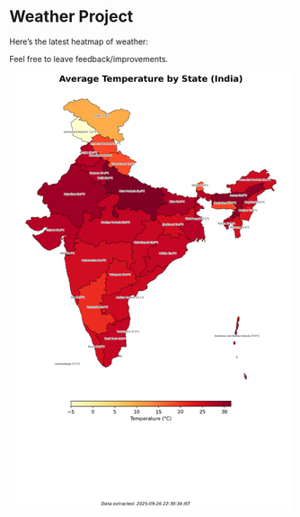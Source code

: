 # Weather Project

Here’s the latest heatmap of weather:

Feel free to leave feedback/improvements.

![India Heatmap](docs/assets/india_heatmap.png?v=D6C6B4)
